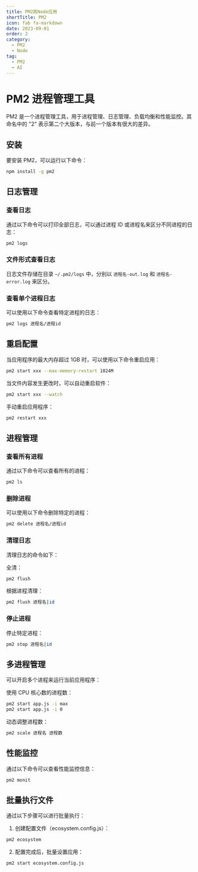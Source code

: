 ```yaml
---
title: PM2跑Node应用
shortTitle: PM2
icon: fab fa-markdown
date: 2023-09-01
order: 2
category:
  - PM2
  - Node
tag:
  - PM2
  - AI
---
```


# PM2 进程管理工具

PM2 是一个进程管理工具，用于进程管理、日志管理、负载均衡和性能监控。其命名中的 "2" 表示第二个大版本，与前一个版本有很大的差异。

## 安装

要安装 PM2，可以运行以下命令：

```sh
npm install -g pm2
```

## 日志管理

### 查看日志

通过以下命令可以打印全部日志，可以通过进程 ID 或进程名来区分不同进程的日志：

```sh
pm2 logs
```

### 文件形式查看日志

日志文件存储在目录 `~/.pm2/logs` 中，分别以 `进程名-out.log` 和 `进程名-error.log` 来区分。

### 查看单个进程日志

可以使用以下命令查看特定进程的日志：

```sh
pm2 logs 进程名/进程id
```

## 重启配置

当应用程序的最大内存超过 1GB 时，可以使用以下命令重启应用：

```sh
pm2 start xxx --max-memory-restart 1024M
```

当文件内容发生更改时，可以自动重启软件：

```sh
pm2 start xxx --watch
```

手动重启应用程序：

```sh
pm2 restart xxx
```

## 进程管理

### 查看所有进程

通过以下命令可以查看所有的进程：

```sh
pm2 ls
```

### 删除进程

可以使用以下命令删除特定的进程：

```sh
pm2 delete 进程名/进程id
```

### 清理日志

清理日志的命令如下：

全清：

```sh
pm2 flush
```

根据进程清理：

```sh
pm2 flush 进程名|id
```

### 停止进程

停止特定进程：

```sh
pm2 stop 进程名|id
```

## 多进程管理

可以开启多个进程来运行当前应用程序：

使用 CPU 核心数的进程数：

```sh
pm2 start app.js -i max
pm2 start app.js -i 0
```

动态调整进程数：

```sh
pm2 scale 进程名 进程数
```

## 性能监控

通过以下命令可以查看性能监控信息：

```sh
pm2 monit
```

## 批量执行文件

通过以下步骤可以进行批量执行：

1. 创建配置文件（ecosystem.config.js）：

```sh
pm2 ecosystem
```

2. 配置完成后，批量设置应用：

```sh
pm2 start ecosystem.config.js
```